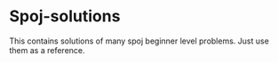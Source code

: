 # Spoj-solutions
This contains solutions of many spoj beginner level problems. Just use them as a reference. 
